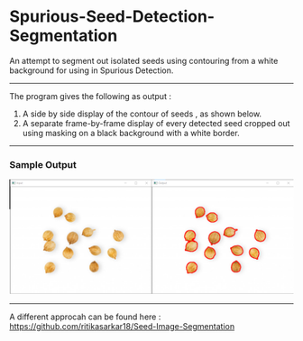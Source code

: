 # Spurious-Seed-Detection-Segmentation

An attempt to segment out isolated seeds using contouring from a white background for using in Spurious Detection.<br><hr>
The program gives the following as output :
<ol>
  <li>A side by side display of the contour of seeds , as shown below.</li>
  <li>A separate frame-by-frame display of every detected seed cropped out using masking on a black background with a white border.</li>
</ol>
<hr>
<h3>Sample Output</h3>
<img src="result.png"></img>
<hr>

A different approcah can be found here : https://github.com/ritikasarkar18/Seed-Image-Segmentation
